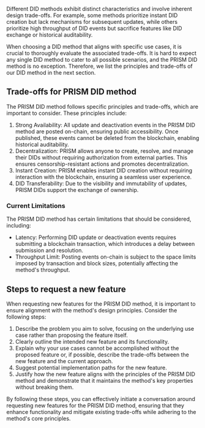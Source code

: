 Different DID methods exhibit distinct characteristics and involve inherent design trade-offs. For example, some methods prioritize instant DID creation but lack mechanisms for subsequent updates, while others prioritize high throughput of DID events but sacrifice features like DID exchange or historical auditability.

When choosing a DID method that aligns with specific use cases, it is crucial to thoroughly evaluate the associated trade-offs. It is hard to expect any single DID method to cater to all possible scenarios, and the PRISM DID method is no exception. Therefore, we list the principles and trade-offs of our DID method in the next section.

## Trade-offs for PRISM DID method

The PRISM DID method follows specific principles and trade-offs, which are important to consider. These principles include:
1. Strong Availability: All update and deactivation events in the PRISM DID method are posted on-chain, ensuring public accessibility. Once published, these events cannot be deleted from the blockchain, enabling historical auditability.
1. Decentralization: PRISM allows anyone to create, resolve, and manage their DIDs without requiring authorization from external parties. This ensures censorship-resistant actions and promotes decentralization.
1. Instant Creation: PRISM enables instant DID creation without requiring interaction with the blockchain, ensuring a seamless user experience.
1. DID Transferability: Due to the visibility and immutability of updates, PRISM DIDs support the exchange of ownership.

### Current Limitations

The PRISM DID method has certain limitations that should be considered, including:
- Latency: Performing DID update or deactivation events requires submitting a blockchain transaction, which introduces a delay between submission and resolution.
- Throughput Limit: Posting events on-chain is subject to the space limits imposed by transaction and block sizes, potentially affecting the method's throughput.

## Steps to request a new feature

When requesting new features for the PRISM DID method, it is important to ensure alignment with the method's design principles. Consider the following steps:
1. Describe the problem you aim to solve, focusing on the underlying use case rather than proposing the feature itself.
1. Clearly outline the intended new feature and its functionality.
1. Explain why your use cases cannot be accomplished without the proposed feature or, if possible, describe the trade-offs between the new feature and the current approach.
1. Suggest potential implementation paths for the new feature.
1. Justify how the new feature aligns with the principles of the PRISM DID method and demonstrate that it maintains the method's key properties without breaking them.

By following these steps, you can effectively initiate a conversation around requesting new features for the PRISM DID method, ensuring that they enhance functionality and mitigate existing trade-offs while adhering to the method's core principles.
